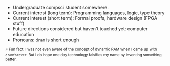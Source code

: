 - Undergraduate compsci student somewhere.
- Current interest (long term): Programming languages, logic, type theory
- Current interest (short term): Formal proofs, hardware design (FPGA stuff)
- Future directions considered but haven't touched yet: computer education
- Pronouns: `dram` is short enough

<sub>⚡ Fun fact: I was not even aware of the concept of dynamic RAM when I came up with `dramforever`. But I do hope one day technology falsifies my name by inventing something better.</sub>
